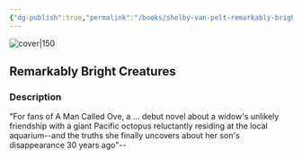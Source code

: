 ```yaml
---
{"dg-publish":true,"permalink":"/books/shelby-van-pelt-remarkably-bright-creatures/","title":"\"Remarkably Bright Creatures\"","tags":["magical-realism","contemporary"]}
---
```




![cover|150](http://books.google.com/books/content?id=rKqWzgEACAAJ&printsec=frontcover&img=1&zoom=1&source=gbs_api)

## Remarkably Bright Creatures

### Description

"For fans of A Man Called Ove, a ... debut novel about a widow's unlikely friendship with a giant Pacific octopus reluctantly residing at the local aquarium--and the truths she finally uncovers about her son's disappearance 30 years ago"--
```